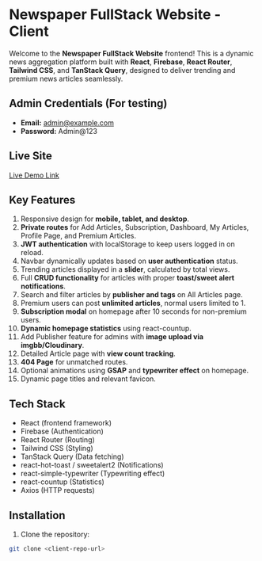# Newspaper FullStack Website - Client

Welcome to the **Newspaper FullStack Website** frontend! This is a dynamic news aggregation platform built with **React**, **Firebase**, **React Router**, **Tailwind CSS**, and **TanStack Query**, designed to deliver trending and premium news articles seamlessly.

## Admin Credentials (For testing)
- **Email:** admin@example.com  
- **Password:** Admin@123  

## Live Site
[Live Demo Link](newspaper-fullstack-webs-53e81.web.app)

## Key Features
1. Responsive design for **mobile, tablet, and desktop**.
2. **Private routes** for Add Articles, Subscription, Dashboard, My Articles, Profile Page, and Premium Articles.
3. **JWT authentication** with localStorage to keep users logged in on reload.
4. Navbar dynamically updates based on **user authentication** status.
5. Trending articles displayed in a **slider**, calculated by total views.
6. Full **CRUD functionality** for articles with proper **toast/sweet alert notifications**.
7. Search and filter articles by **publisher and tags** on All Articles page.
8. Premium users can post **unlimited articles**, normal users limited to 1.
9. **Subscription modal** on homepage after 10 seconds for non-premium users.
10. **Dynamic homepage statistics** using react-countup.
11. Add Publisher feature for admins with **image upload via imgbb/Cloudinary**.
12. Detailed Article page with **view count tracking**.
13. **404 Page** for unmatched routes.
14. Optional animations using **GSAP** and **typewriter effect** on homepage.
15. Dynamic page titles and relevant favicon.

## Tech Stack
- React (frontend framework)
- Firebase (Authentication)
- React Router (Routing)
- Tailwind CSS (Styling)
- TanStack Query (Data fetching)
- react-hot-toast / sweetalert2 (Notifications)
- react-simple-typewriter (Typewriting effect)
- react-countup (Statistics)
- Axios (HTTP requests)

## Installation
1. Clone the repository:  
```bash
git clone <client-repo-url>
